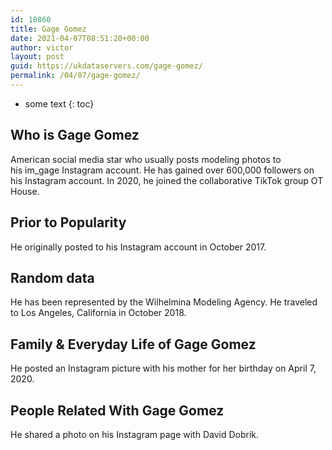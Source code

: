 ```yaml
---
id: 10860
title: Gage Gomez
date: 2021-04-07T08:51:20+00:00
author: victor
layout: post
guid: https://ukdataservers.com/gage-gomez/
permalink: /04/07/gage-gomez/
---
```


* some text
{: toc}


## Who is Gage Gomez



American social media star who usually posts modeling photos to his im_gage Instagram account. He has gained over 600,000 followers on his Instagram account. In 2020, he joined the collaborative TikTok group OT House. 

                
                
                
## Prior to Popularity



He originally posted to his Instagram account in October 2017. 

                
                
                
## Random data



He has been represented by the Wilhelmina Modeling Agency. He traveled to Los Angeles, California in October 2018. 

                
                
                
## Family & Everyday Life of Gage Gomez



He posted an Instagram picture with his mother for her birthday on April 7, 2020. 

                
                
                
## People Related With Gage Gomez



He shared a photo on his Instagram page with David Dobrik.

                
              
            
          
          
          